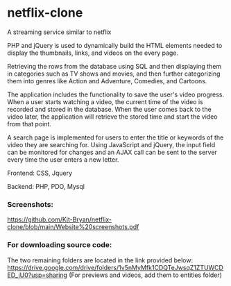 # netflix-clone
A streaming service similar to netflix

PHP and jQuery is used to dynamically build the HTML elements needed to display the thumbnails, links, and videos on the every page.

Retrieving the rows from the database using SQL and then displaying them in categories such as TV shows and movies, and then further categorizing them into genres like Action and Adventure, Comedies, and Cartoons.

The application includes the functionality to save the user's video progress. When a user starts watching a video, the current time of the video is recorded and stored in the database. When the user comes back to the video later, the application will retrieve the stored time and start the video from that point.

A search page is implemented for users to enter the title or keywords of the video they are searching for. Using JavaScript and jQuery, the input field can be monitored for changes and an AJAX call can be sent to the server every time the user enters a new letter.

Frontend: CSS, Jquery

Backend: PHP, PDO, Mysql

### Screenshots:
https://github.com/Kit-Bryan/netflix-clone/blob/main/Website%20screenshots.pdf

### For downloading source code:

The two remaining folders are located in the link provided below:
https://drive.google.com/drive/folders/1v5nMyMfk1CDQTeJwsqZ1ZTUWCDED_jU0?usp=sharing
(For previews and videos, add them to entities folder)
